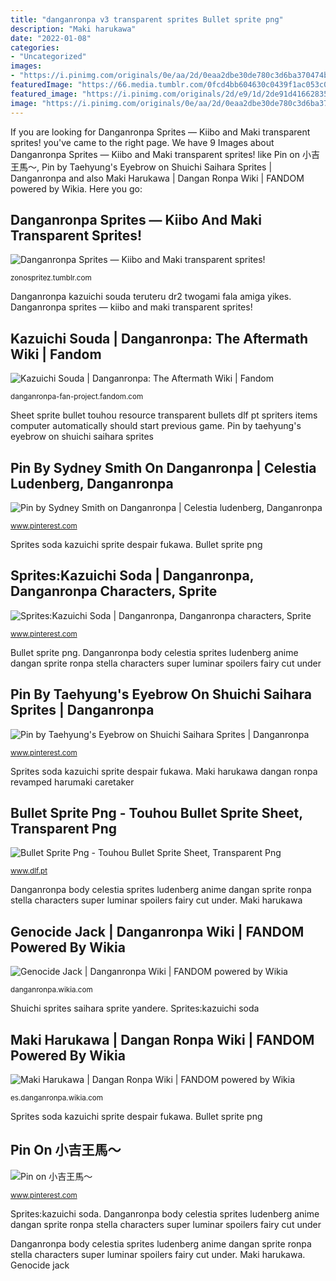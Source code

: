 ```yaml
---
title: "danganronpa v3 transparent sprites Bullet sprite png"
description: "Maki harukawa"
date: "2022-01-08"
categories:
- "Uncategorized"
images:
- "https://i.pinimg.com/originals/0e/aa/2d/0eaa2dbe30de780c3d6ba370474bc686.png"
featuredImage: "https://66.media.tumblr.com/0fcd4bb604630c0439f1ac053c083d1e/tumblr_on1z6fx5KI1vm5h7ro1_1280.png"
featured_image: "https://i.pinimg.com/originals/2d/e9/1d/2de91d416628359d32f6b5e9f0be289a.png"
image: "https://i.pinimg.com/originals/0e/aa/2d/0eaa2dbe30de780c3d6ba370474bc686.png"
---
```


If you are looking for Danganronpa Sprites — Kiibo and Maki transparent sprites! you've came to the right page. We have 9 Images about Danganronpa Sprites — Kiibo and Maki transparent sprites! like Pin on 小吉王馬〜, Pin by Taehyung&#039;s Eyebrow on Shuichi Saihara Sprites | Danganronpa and also Maki Harukawa | Dangan Ronpa Wiki | FANDOM powered by Wikia. Here you go:

## Danganronpa Sprites — Kiibo And Maki Transparent Sprites!

![Danganronpa Sprites — Kiibo and Maki transparent sprites!](https://66.media.tumblr.com/0fcd4bb604630c0439f1ac053c083d1e/tumblr_on1z6fx5KI1vm5h7ro1_1280.png "Danganronpa kazuichi souda teruteru dr2 twogami fala amiga yikes")

<small>zonospritez.tumblr.com</small>

Danganronpa kazuichi souda teruteru dr2 twogami fala amiga yikes. Danganronpa sprites — kiibo and maki transparent sprites!

## Kazuichi Souda | Danganronpa: The Aftermath Wiki | Fandom

![Kazuichi Souda | Danganronpa: The Aftermath Wiki | Fandom](https://vignette.wikia.nocookie.net/danganronpa-fan-project/images/9/96/Danganronpa_2_Kazuichi_Soda.png/revision/latest?cb=20171017011140 "Kazuichi souda")

<small>danganronpa-fan-project.fandom.com</small>

Sheet sprite bullet touhou resource transparent bullets dlf pt spriters items computer automatically should start previous game. Pin by taehyung&#039;s eyebrow on shuichi saihara sprites

## Pin By Sydney Smith On Danganronpa | Celestia Ludenberg, Danganronpa

![Pin by Sydney Smith on Danganronpa | Celestia ludenberg, Danganronpa](https://i.pinimg.com/originals/0e/aa/2d/0eaa2dbe30de780c3d6ba370474bc686.png "Sprites soda kazuichi sprite despair fukawa")

<small>www.pinterest.com</small>

Sprites soda kazuichi sprite despair fukawa. Bullet sprite png

## Sprites:Kazuichi Soda | Danganronpa, Danganronpa Characters, Sprite

![Sprites:Kazuichi Soda | Danganronpa, Danganronpa characters, Sprite](https://i.pinimg.com/originals/91/d9/3a/91d93a6b4c68ea5c369f5bab5fc7e5eb.png "Maki harukawa dangan ronpa revamped harumaki caretaker")

<small>www.pinterest.com</small>

Bullet sprite png. Danganronpa body celestia sprites ludenberg anime dangan sprite ronpa stella characters super luminar spoilers fairy cut under

## Pin By Taehyung&#039;s Eyebrow On Shuichi Saihara Sprites | Danganronpa

![Pin by Taehyung&#039;s Eyebrow on Shuichi Saihara Sprites | Danganronpa](https://i.pinimg.com/originals/93/c7/d1/93c7d1e0af3ed902e0dcaa85733ed3ab.png "Danganronpa genocide genocider syo wikia")

<small>www.pinterest.com</small>

Sprites soda kazuichi sprite despair fukawa. Maki harukawa dangan ronpa revamped harumaki caretaker

## Bullet Sprite Png - Touhou Bullet Sprite Sheet, Transparent Png

![Bullet Sprite Png - Touhou Bullet Sprite Sheet, Transparent Png](https://www.dlf.pt/dfpng/maxpng/146-1462857_blue-bullets-icon-png.png "Bullet sprite png")

<small>www.dlf.pt</small>

Danganronpa body celestia sprites ludenberg anime dangan sprite ronpa stella characters super luminar spoilers fairy cut under. Maki harukawa

## Genocide Jack | Danganronpa Wiki | FANDOM Powered By Wikia

![Genocide Jack | Danganronpa Wiki | FANDOM powered by Wikia](https://vignette.wikia.nocookie.net/danganronpa/images/4/4f/Genocide_Jack_Genocider_Syo_Illustration.png/revision/latest?cb=20170605013126 "Maki harukawa")

<small>danganronpa.wikia.com</small>

Shuichi sprites saihara sprite yandere. Sprites:kazuichi soda

## Maki Harukawa | Dangan Ronpa Wiki | FANDOM Powered By Wikia

![Maki Harukawa | Dangan Ronpa Wiki | FANDOM powered by Wikia](https://vignette.wikia.nocookie.net/danganronpa/images/8/88/Maki_Harukawa.png/revision/latest?cb=20170127194801&amp;path-prefix=es "Danganronpa body celestia sprites ludenberg anime dangan sprite ronpa stella characters super luminar spoilers fairy cut under")

<small>es.danganronpa.wikia.com</small>

Sprites soda kazuichi sprite despair fukawa. Bullet sprite png

## Pin On 小吉王馬〜

![Pin on 小吉王馬〜](https://i.pinimg.com/originals/2d/e9/1d/2de91d416628359d32f6b5e9f0be289a.png "Bullet sprite png")

<small>www.pinterest.com</small>

Sprites:kazuichi soda. Danganronpa body celestia sprites ludenberg anime dangan sprite ronpa stella characters super luminar spoilers fairy cut under

Danganronpa body celestia sprites ludenberg anime dangan sprite ronpa stella characters super luminar spoilers fairy cut under. Maki harukawa. Genocide jack
